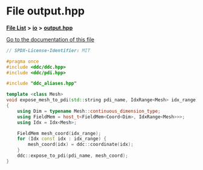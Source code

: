 

# File output.hpp

[**File List**](files.md) **>** [**io**](dir_c184e51c84f2c3f0345bbc8a0d75d3e1.md) **>** [**output.hpp**](output_8hpp.md)

[Go to the documentation of this file](output_8hpp.md)


```C++
// SPDX-License-Identifier: MIT

#pragma once
#include <ddc/ddc.hpp>
#include <ddc/pdi.hpp>

#include "ddc_aliases.hpp"

template <class Mesh>
void expose_mesh_to_pdi(std::string pdi_name, IdxRange<Mesh> idx_range)
{
    using Dim = typename Mesh::continuous_dimension_type;
    using FieldMem = host_t<FieldMem<Coord<Dim>, IdxRange<Mesh>>>;
    using Idx = Idx<Mesh>;

    FieldMem mesh_coord(idx_range);
    for (Idx const idx : idx_range) {
        mesh_coord(idx) = ddc::coordinate(idx);
    }
    ddc::expose_to_pdi(pdi_name, mesh_coord);
}
```


